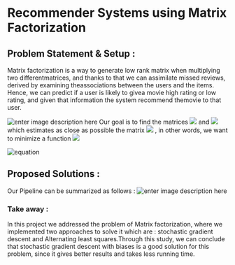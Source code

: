 # Recommender Systems using Matrix Factorization

## Problem Statement & Setup :
Matrix factorization is a way to generate low rank matrix when multiplying two differentmatrices, and thanks to that we can assimilate missed reviews, derived by examining theassociations between the users and the items. Hence, we can predict if a user is likely to givea movie high rating or low rating, and given that information the system recommend themovie to that user.

![enter image description here](https://i.imgur.com/6ja4LSX.png)
Our goal is to find the matrices <img src="https://latex.codecogs.com/gif.latex?U" />  and <img src="https://latex.codecogs.com/gif.latex?I" />  which estimates as close as possible the matrix <img src="https://latex.codecogs.com/gif.latex?R" />  , in other words, we want to minimize a function <img src="https://latex.codecogs.com/gif.latex?C" /> 

![equation](https://latex.codecogs.com/gif.latex?\min&space;_{I,&space;U}\left\|R-I&space;U^{\top}\right\|_{\mathcal{F}}^{2}&plus;\lambda\|I\|_{\mathcal{F}}^{2}&plus;\mu\|U\|_{\mathcal{F}}^{2} )

## Proposed Solutions :
Our Pipeline can be summarized as follows : 
![enter image description here](https://i.imgur.com/lOwwdpu.png)

### Take away : 
In this project we addressed the problem of Matrix factorization, where we implemented two approaches to solve it which are : stochastic gradient descent and Alternating least squares.Through this study, we can conclude that stochastic gradient descent with biases is a good solution for this problem, since it gives better results and takes less running time.
